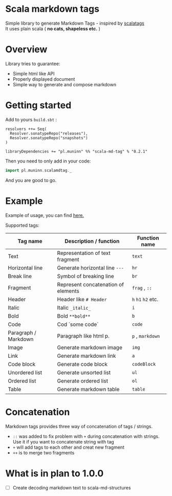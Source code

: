 # Scala markdown tags

Simple library to generate Markdown Tags - inspired by [scalatags](https://github.com/lihaoyi/scalatags)  
It uses plain scala ( **no cats, shapeless etc.** )
# Overview

Library tries to guarantee:
* Simple html like API
* Properly displayed document
* Simple way to generate and compose markdown

# Getting started

Add to yours `build.sbt` :
```
resolvers ++= Seq(
  Resolver.sonatypeRepo("releases"),
  Resolver.sonatypeRepo("snapshots")
)

libraryDependencies += "pl.muninn" %% "scala-md-tag" % "0.2.1"
```
Then you need to only add in your code:
```scala
import pl.muninn.scalamdtag._
```
And you are good to go.
# Example

Example of usage, you can find [here.](./src/Readme.sc)

Supported tags:

| Tag name             | Description / function              | Function name      |
| -------------------- | ----------------------------------- | ------------------ |
| Text                 | Representation of text fragment     | `text`             |
| Horizontal line      | Generate horizontal line `---`      | `hr`               |
| Break line           | Symbol of breaking line             | `br`               |
| Fragment             | Represent concatenation of elements | `frag` , `::`      |
| Header               | Header like `# Header`              | `h` `h1` `h2` etc. |
| Italic               | Italic `_italic_`                   | `i`                |
| Bold                 | Bold `**bold**`                     | `b`                |
| Code                 | Cod \`some code\`                   | `code`             |
| Paragraph / Markdown | Paragraph like html p.              | `p` , `markdown`   |
| Image                | Generate markdown image             | `img`              |
| Link                 | Generate markdown link              | `a`                |
| Code block           | Generate code block                 | `codeBlock`        |
| Unordered list       | Generate unsorted list              | `ul`               |
| Ordered list         | Generate ordered list               | `ol`               |
| Table                | Generate markdown table             | `table`            |

# Concatenation

Markdown tags provides three way of concatenation of tags / strings.  
* `::` was added to fix problem with `+` during concatenation with strings. Use it if you want to concatenate string with tag
* `+` will add tags to each other and creat new fragment
* `++` is to merge two fragments


# What is in plan to 1.0.0
- [ ] Create decoding markdown text to scala-md-structures


